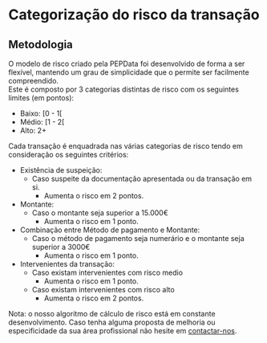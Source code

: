 # Categorização do risco da transação

## Metodologia

O modelo de risco criado pela PEPData foi desenvolvido de forma a ser flexível, mantendo um grau de simplicidade que o permite ser facilmente compreendido.\
Este é composto por 3 categorias distintas de risco com os seguintes limites (em pontos):&#x20;

* Baixo: \[0 - 1\[
* Médio: \[1 - 2\[
* Alto: 2+

Cada transação é enquadrada nas várias categorias de risco tendo em consideração os seguintes critérios:

* Existência de suspeição:
  * Caso suspeite da documentação apresentada ou da transação em si.
    * Aumenta o risco em 2 pontos.
* Montante:
  * Caso o montante seja superior a 15.000€
    * Aumenta o risco em 1 ponto.
* Combinação entre Método de pagamento e Montante:
  * Caso o método de pagamento seja numerário e o montante seja superior a 3000€
    * Aumenta o risco em 1 ponto.
* Intervenientes da transação:
  * Caso existam intervenientes com risco medio
    * Aumenta o risco em 1 ponto.
  * Caso existam intervenientes com risco alto
    * Aumenta o risco em 2 pontos.

Nota: o nosso algoritmo de cálculo de risco está em constante desenvolvimento. Caso tenha alguma proposta de melhoria ou especificidade da sua área profissional não hesite em [contactar-nos](../../outros/contactos.md).
